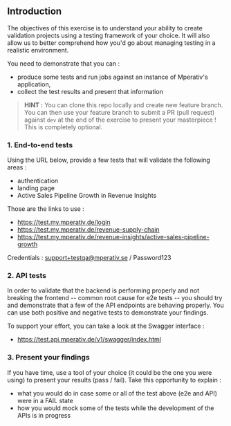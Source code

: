 ## Introduction

The objectives of this exercise is to understand your ability to create validation projects using a testing framework of your choice.
It will also allow us to better comprehend how you'd go about managing testing in a realistic environment. 

You need to demonstrate that you can :
  * produce some tests and run jobs against an instance of Mperativ's application,
  * collect the test results and present that information

> __HINT :__ You can clone this repo locally and create new feature branch. You can then use your feature branch to submit a PR (pull request) against `dev` at the end of the exercise to present your masterpiece ! This is completely optional.


### 1. End-to-end tests

Using the URL below, provide a few tests that will validate the following areas : 
  * authentication
  * landing page
  * Active Sales Pipeline Growth in Revenue Insights

Those are the links to use : 
  - https://test.my.mperativ.de/login
  - https://test.my.mperativ.de/revenue-supply-chain
  - https://test.my.mperativ.de/revenue-insights/active-sales-pipeline-growth

Credentials : support+testqa@mperativ.se / Password123

### 2. API tests

In order to validate that the backend is performing properly and not breaking the frontend -- common root cause for e2e tests -- you should try and demonstrate that a few of the API endpoints are behaving properly.
You can use both positive and negative tests to demonstrate your findings.

To support your effort, you can take a look at the Swagger interface : 
  - https://test.api.mperativ.de/v1/swagger/index.html

### 3. Present your findings

If you have time, use a tool of your choice (it could be the one you were using) to present your results (pass / fail).
Take this opportunity to explain : 
  * what you would do in case some or all of the test above (e2e and API) were in a FAIL state
  * how you would mock some of the tests while the development of the APIs is in progress


